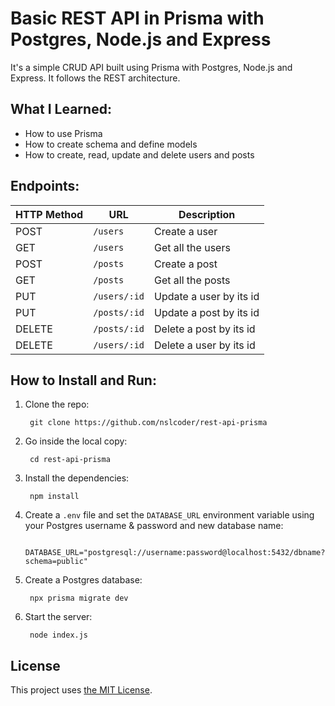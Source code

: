 # Basic REST API in Prisma with Postgres, Node.js and Express 

It's a simple CRUD API built using Prisma with Postgres, Node.js and Express. It follows the REST architecture.

## What I Learned:

- How to use Prisma
- How to create schema and define models
- How to create, read, update and delete users and posts

## Endpoints:

HTTP Method | URL | Description
--- | --- | ---
POST | `/users` | Create a user
GET | `/users` | Get all the users
POST | `/posts` | Create a post
GET | `/posts` | Get all the posts
PUT | `/users/:id` | Update a user by its id
PUT | `/posts/:id` | Update a post by its id
DELETE | `/posts/:id` | Delete a post by its id
DELETE | `/users/:id` | Delete a user by its id

## How to Install and Run:

1. Clone the repo:
	
		git clone https://github.com/nslcoder/rest-api-prisma
	
2. Go inside the local copy:
	
		cd rest-api-prisma
	
3. Install the dependencies:
	
		npm install
	
4. Create a `.env` file and set the `DATABASE_URL` environment variable using  your Postgres username &  password and new database name:
	
		DATABASE_URL="postgresql://username:password@localhost:5432/dbname?schema=public"
	
5. Create a Postgres database:
	
		npx prisma migrate dev
	
6. Start the server:
	
		node index.js
	
## License
This project uses [the MIT License](https://github.com/nslcoder/basic-crud-api/blob/main/LICENSE.md).	